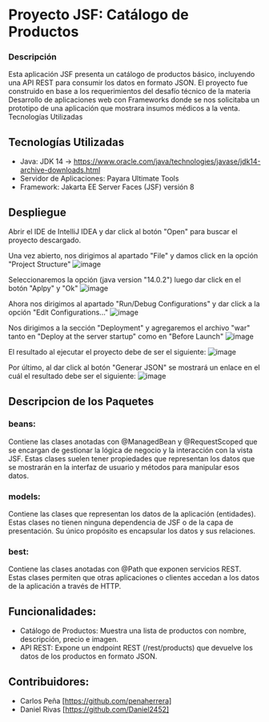 # Proyecto JSF: Catálogo de Productos
### Descripción

Esta aplicación JSF presenta un catálogo de productos básico, incluyendo una API REST para consumir los datos en formato JSON. 
El proyecto fue construido en base a los requerimientos del desafío técnico de la materia Desarrollo de aplicaciones web con Frameworks donde se nos solicitaba un prototipo de una aplicación que mostrara insumos médicos a la venta.
Tecnologías Utilizadas

## Tecnologías Utilizadas
* Java: JDK 14 -> https://www.oracle.com/java/technologies/javase/jdk14-archive-downloads.html
* Servidor de Aplicaciones: Payara Ultimate Tools
* Framework: Jakarta EE Server Faces (JSF) versión 8

## Despliegue
Abrir el IDE de IntelliJ IDEA y dar click al botón "Open" para buscar el proyecto descargado.

Una vez abierto, nos dirigimos al apartado "File" y damos click en la opción "Project Structure"
![image](https://github.com/user-attachments/assets/e7ff9975-6628-4de3-b603-76c663b7c679)

Seleccionaremos la opción (java version "14.0.2") luego dar click en el botón "Aplpy" y "Ok"
![image](https://github.com/user-attachments/assets/70f007fb-e68a-4e2a-bd09-ceddbe0f08f9)

Ahora nos dirigimos al apartado "Run/Debug Configurations" y dar click a la opción "Edit Configurations..."
![image](https://github.com/user-attachments/assets/103d75ab-79c1-49e5-99bb-dd414c497f8a)

Nos dirigimos a la sección "Deployment" y agregaremos el archivo "war" tanto en "Deploy at the server startup" como en "Before Launch"
![image](https://github.com/user-attachments/assets/ff2f207e-57a7-404c-bcc0-676846e89598)

El resultado al ejecutar el proyecto debe de ser el siguiente:
![image](https://github.com/user-attachments/assets/9f9dbf8d-17eb-4960-af01-4370f8ca3b2e)

Por último, al dar click al botón "Generar JSON" se mostrará un enlace en el cuál el resultado debe ser el siguiente:
![image](https://github.com/user-attachments/assets/88295327-ecc0-44e2-aa51-7f32606d7961)

## Descripcion de los Paquetes
### beans:
Contiene las clases anotadas con @ManagedBean y @RequestScoped que se encargan de gestionar la lógica de negocio y la interacción con la vista JSF. Estas clases suelen tener propiedades que representan los datos que se mostrarán en la interfaz de usuario y métodos para manipular esos datos.
### models:
Contiene las clases que representan los datos de la aplicación (entidades). Estas clases no tienen ninguna dependencia de JSF o de la capa de presentación. Su único propósito es encapsular los datos y sus relaciones.
### best:
Contiene las clases anotadas con @Path que exponen servicios REST. Estas clases permiten que otras aplicaciones o clientes accedan a los datos de la aplicación a través de HTTP.

## Funcionalidades: 
* Catálogo de Productos: Muestra una lista de productos con nombre, descripción, precio e imagen.
* API REST: Expone un endpoint REST (/rest/products) que devuelve los datos de los productos en formato JSON.

## Contribuidores:
* Carlos Peña [https://github.com/penaherrera]
* Daniel Rivas [https://github.com/Daniel2452]
